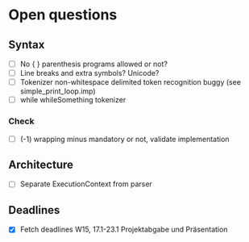 # Open questions

## Syntax
- [ ] No { } parenthesis programs allowed or not?
- [ ] Line breaks and extra symbols? Unicode?
- [ ] Tokenizer non-whitespace delimited token recognition buggy (see simple_print_loop.imp)
- [ ] while whileSomething tokenizer

### Check
- [ ] (-1) wrapping minus mandatory or not, validate implementation

## Architecture
- [ ] Separate ExecutionContext from parser

## Deadlines
- [x] Fetch deadlines
    W15, 17.1-23.1 Projektabgabe und Präsentation